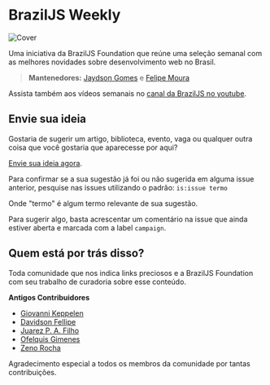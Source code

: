 # BrazilJS Weekly

![Cover](http://braziljs.org/img/projects/weekly.jpg)

Uma iniciativa da BrazilJS Foundation que reúne uma seleção semanal com as melhores novidades sobre desenvolvimento web no Brasil.

> **Mantenedores:** [Jaydson Gomes](https://github.com/jaydson) e [Felipe Moura](https://github.com/felipenmoura)

Assista também aos vídeos semanais no [canal da BrazilJS no youtube](https://www.youtube.com/playlist?list=PLg2lQYZDBwOQDXKxy9yeqXG5njHbSHFFD).

## Envie sua ideia

Gostaria de sugerir um artigo, biblioteca, evento, vaga ou qualquer outra coisa que você gostaria que aparecesse por aqui?

[Envie sua ideia agora](https://github.com/braziljs/weekly/issues).

Para confirmar se a sua sugestão já foi ou não sugerida em alguma issue anterior, pesquise nas issues utilizando o padrão:
`is:issue termo`

Onde "termo" é algum termo relevante de sua sugestão.

Para sugerir algo, basta acrescentar um comentário na issue que ainda estiver aberta e marcada com a label `campaign`.

## Quem está por trás disso?

Toda comunidade que nos indica links preciosos e a BrazilJS Foundation com seu trabalho de curadoria sobre esse conteúdo.

**Antigos Contribuidores**

* [Giovanni Keppelen](http://github.com/keppelen)
* [Davidson Fellipe](http://github.com/davidsonfellipe)
* [Juarez P. A. Filho](https://github.com/juarezpaf)
* [Ofelquis Gimenes](https://github.com/felquis)
* [Zeno Rocha](https://github.com/zenorocha)

Agradecimento especial a todos os membros da comunidade por tantas contribuições.
